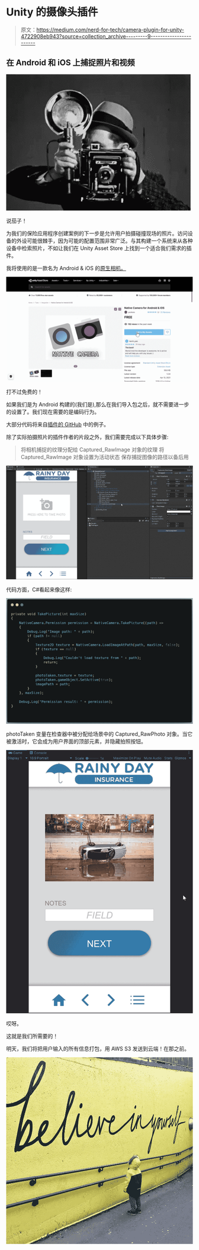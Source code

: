 # Unity 的摄像头插件

> 原文：<https://medium.com/nerd-for-tech/camera-plugin-for-unity-4722908eb943?source=collection_archive---------9----------------------->

## 在 Android 和 iOS 上捕捉照片和视频

![](img/96b2a6be245e63008c55cf182c315a46.png)

说茄子！

为我们的保险应用程序创建案例的下一步是允许用户拍摄碰撞现场的照片。访问设备的外设可能很棘手，因为可能的配置范围非常广泛。与其构建一个系统来从各种设备中检索照片，不如让我们在 Unity Asset Store 上找到一个适合我们需求的插件。

我将使用的是一款名为 Android & iOS 的[原生相机。](https://assetstore.unity.com/packages/tools/integration/native-camera-for-android-ios-117802)

![](img/2a16c470f808c0df494f288d2e007b0a.png)

打不过免费的！

如果我们是为 Android 构建的(我们是),那么在我们导入包之后，就不需要进一步的设置了。我们现在需要的是编码行为。

大部分代码将来自[插件的 GitHub](https://github.com/yasirkula/UnityNativeCamera) 中的例子。

除了实际拍摄照片的插件作者的片段之外，我们需要完成以下具体步骤:

> 将相机捕捉的纹理分配给 Captured_RawImage 对象的纹理
> 将 Captured_RawImage 对象设置为活动状态
> 保存捕捉图像的路径以备后用

![](img/71d7fa266373a130f7dec0101c33feff.png)

代码方面，C#看起来像这样:

![](img/9be4a0d4cf0e3ed126aa43d48202b013.png)

photoTaken 变量在检查器中被分配给场景中的 Captured_RawPhoto 对象。当它被激活时，它会成为用户界面的顶部元素，并隐藏拍照按钮。

![](img/e603a0ea547832a10bcf2392664eea0d.png)

哎呀。

这就是我们所需要的！

明天，我们将把用户输入的所有信息打包，用 AWS S3 发送到云端！在那之前。

![](img/08914a42b8ae2b517994dd6dc18c3a42.png)